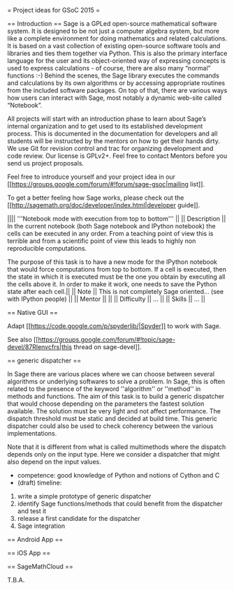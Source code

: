 = Project ideas for GSoC 2015 =

== Introduction ==
Sage is a GPLed open-source mathematical software system. It is designed to be not just a computer algebra system, but more like a complete environment for doing mathematics and related calculations. It is based on a vast collection of existing open-source software tools and libraries and ties them together via Python. This is also the primary interface language for the user and its object-oriented way of expressing concepts is used to express calculations - of course, there are also many “normal” functions :-) Behind the scenes, the Sage library executes the commands and calculations by its own algorithms or by accessing appropriate routines from the included software packages. On top of that, there are various ways how users can interact with Sage, most notably a dynamic web-site called “Notebook”.

All projects will start with an introduction phase to learn about Sage’s internal organization and to get used to its established development process. This is documented in the documentation for developers and all students will be instructed by the mentors on how to get their hands dirty. We use Git for revision control and trac for organizing development and code review. Our license is GPLv2+. Feel free to contact Mentors before you send us project proposals.

Feel free to introduce yourself and your project idea in our [[https://groups.google.com/forum/#!forum/sage-gsoc|mailing list]].

To get a better feeling how Sage works, please check out the [[http://sagemath.org/doc/developer/index.html|developer guide]].

|||| '''Notebook mode with execution from top to bottom''' ||
|| Description || In the current notebook (both Sage notebook and IPython notebook) the cells can be executed in any order. From a teaching point of view this is terrible and from a scientific point of view this leads to highly non reproducible computations.

The purpose of this task is to have a new mode for the IPython notebook that would force computations from top to bottom. If a cell is executed, then the state in which it is executed must be the one you obtain by executing all the cells above it. In order to make it work, one needs to save the Python state after each cell.||
|| Note   || This is not completely Sage oriented... (see with IPython people) ||
|| Mentor || ||
|| Difficulty || ... ||
|| Skills || ... ||

== Native GUI ==

Adapt  [[https://code.google.com/p/spyderlib/|Spyder]] to work with Sage.

See also [[https://groups.google.com/forum/#!topic/sage-devel/87Rlenvcfrs|this thread on sage-devel]].

== generic dispatcher ==

In Sage there are various places where we can choose between several algorithms or underlying softwares to solve a problem. In Sage, this is often related to the presence of the keyword ''algorithm'' or ''method'' in methods and functions. The aim of this task is to build a generic dispatcher that would choose depending on the parameters the fastest solution available. The solution must be very light and not affect performance. The dispatch threshold must be static and decided at build time. This generic dispatcher could also be used to check coherency between the various implementations.

Note that it is different from what is called multimethods where the dispatch depends only on the input type. Here we consider a dispatcher that might also depend on the input values.

 * competence: good knowledge of Python and notions of Cython and C
 * (draft) timeline:
  1. write a simple prototype of generic dispatcher
  2. identify Sage functions/methods that could benefit from the dispatcher and test it
  3. release a first candidate for the dispatcher
  4. Sage integration

== Android App ==

== iOS App ==

== SageMathCloud ==

T.B.A.
